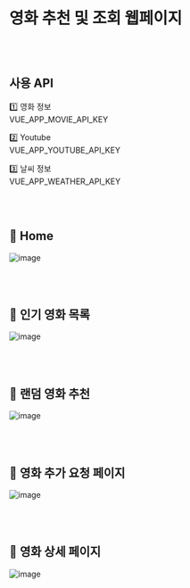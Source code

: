 # 영화 추천 및 조회 웹페이지


<br><br>

## 사용 API

1️⃣ 영화 정보      
VUE_APP_MOVIE_API_KEY

2️⃣ Youtube     
VUE_APP_YOUTUBE_API_KEY

3️⃣ 날씨 정보  
VUE_APP_WEATHER_API_KEY

<br><br>


## 🚩 Home
![image](https://user-images.githubusercontent.com/93974908/201525274-07eb48de-7dae-4a5e-8c4a-aa6d9b3a0f56.png)

<br><br>


## 🚩 인기 영화 목록

![image](https://user-images.githubusercontent.com/93974908/201525413-4534b159-42e1-498c-8b9c-fb445fb1b6c8.png)


<br><br>


## 🚩 랜덤 영화 추천

![image](https://user-images.githubusercontent.com/93974908/201525467-b54f2a6d-9605-4888-a026-63794b69359a.png)


<br><br>


## 🚩 영화 추가 요청 페이지

![image](https://user-images.githubusercontent.com/93974908/201525552-a939656d-eaff-4187-8b9f-8baaa97f23a1.png)

<br><br>


## 🚩 영화 상세 페이지

![image](https://user-images.githubusercontent.com/93974908/201525585-95563876-e02f-4dda-ad6d-d6a68af3a8bb.png)


